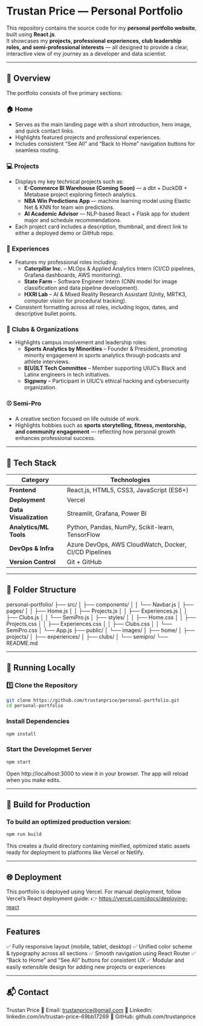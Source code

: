 # Trustan Price — Personal Portfolio

This repository contains the source code for my **personal portfolio website**, built using **React.js**.  
It showcases my **projects, professional experiences, club leadership roles, and semi-professional interests** — all designed to provide a clear, interactive view of my journey as a developer and data scientist.

---

## 🧠 Overview

The portfolio consists of five primary sections:

### 🏠 Home
- Serves as the main landing page with a short introduction, hero image, and quick contact links.  
- Highlights featured projects and professional experiences.  
- Includes consistent “See All” and “Back to Home” navigation buttons for seamless routing.

### 💻 Projects
- Displays my key technical projects such as:
  - **E-Commerce BI Warehouse (Coming Soon)** — a dbt + DuckDB + Metabase project exploring fintech analytics.  
  - **NBA Win Predictions App** — machine learning model using Elastic Net & KNN for team win predictions.  
  - **AI Academic Advisor** — NLP-based React + Flask app for student major and schedule recommendations.
- Each project card includes a description, thumbnail, and direct link to either a deployed demo or GitHub repo.

### 🧰 Experiences
- Features my professional roles including:
  - **Caterpillar Inc.** – MLOps & Applied Analytics Intern (CI/CD pipelines, Grafana dashboards, AWS monitoring).  
  - **State Farm** – Software Engineer Intern (CNN model for image classification and data pipeline development).  
  - **HXRI Lab** – AI & Mixed Reality Research Assistant (Unity, MRTK3, computer vision for procedural tracking).
- Consistent formatting across all roles, including logos, dates, and descriptive bullet points.

### 🏫 Clubs & Organizations
- Highlights campus involvement and leadership roles:
  - **Sports Analytics by Minorities** – Founder & President, promoting minority engagement in sports analytics through podcasts and athlete interviews.  
  - **B[U]ILT Tech Committee** – Member supporting UIUC’s Black and Latinx engineers in tech initiatives.  
  - **Sigpwny** – Participant in UIUC’s ethical hacking and cybersecurity organization.

### ⚾ Semi-Pro
- A creative section focused on life outside of work.  
- Highlights hobbies such as **sports storytelling, fitness, mentorship, and community engagement** — reflecting how personal growth enhances professional success.

---

## 🧩 Tech Stack

| Category | Technologies |
|-----------|---------------|
| **Frontend** | React.js, HTML5, CSS3, JavaScript (ES6+) |
| **Deployment** | Vercel |
| **Data Visualization** | Streamlit, Grafana, Power BI |
| **Analytics/ML Tools** | Python, Pandas, NumPy, Scikit-learn, TensorFlow |
| **DevOps & Infra** | Azure DevOps, AWS CloudWatch, Docker, CI/CD Pipelines |
| **Version Control** | Git + GitHub |

---

## 📁 Folder Structure

personal-portfolio/
├── src/
│ ├── components/
│ │ └── Navbar.js
│ ├── pages/
│ │ ├── Home.js
│ │ ├── Projects.js
│ │ ├── Experiences.js
│ │ ├── Clubs.js
│ │ └── SemiPro.js
│ ├── styles/
│ │ ├── Home.css
│ │ ├── Projects.css
│ │ ├── Experiences.css
│ │ ├── Clubs.css
│ │ └── SemiPro.css
│ └── App.js
├── public/
│ └── images/
│ ├── home/
│ ├── projects/
│ ├── experiences/
│ ├── clubs/
│ └── semipro/
└── README.md


---

## 🚀 Running Locally

### **1️⃣ Clone the Repository**
```bash
git clone https://github.com/trustanprice/personal-portfolio.git
cd personal-portfolio
```

### Install Dependencies
```bash
npm install
```

### Start the Developmet Server
```bash
npm start
```
Open http://localhost:3000
 to view it in your browser.
The app will reload when you make edits.

---

## 🧱 Build for Production

### To build an optimized production version:
```bash
npm run build
```
This creates a /build directory containing minified, optimized static assets ready for deployment to platforms like Vercel or Netlify.

---

## 🌐 Deployment

This portfolio is deployed using Vercel.
For manual deployment, follow Vercel’s React deployment guide:
👉 https://vercel.com/docs/deploying-react

---

## Features

✅ Fully responsive layout (mobile, tablet, desktop)
✅ Unified color scheme & typography across all sections
✅ Smooth navigation using React Router
✅ “Back to Home” and “See All” buttons for consistent UX
✅ Modular and easily extensible design for adding new projects or experiences

---

## 📬 Contact

Trustan Price
📧 Email: trustanprice@gmail.com
💼 LinkedIn: linkedin.com/in/trustan-price-69bb17269
🐙 GitHub: github.com/trustanprice